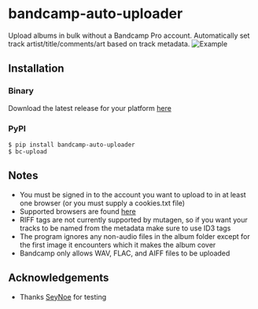 # bandcamp-auto-uploader

Upload albums in bulk without a Bandcamp Pro account. Automatically set track artist/title/comments/art based on track metadata.
![Example](/docs/screenshot.png)

## Installation

### Binary
Download the latest release for your platform [here](https://github.com/7x11x13/bandcamp-auto-uploader/releases)

### PyPI
```
$ pip install bandcamp-auto-uploader
$ bc-upload
```

## Notes

- You must be signed in to the account you want to upload to in at least one browser (or you must supply a cookies.txt file)
- Supported browsers are found [here](https://github.com/borisbabic/browser_cookie3#contribute)
- RIFF tags are not currently supported by mutagen, so if you want your tracks to be named from the metadata make sure to use ID3 tags
- The program ignores any non-audio files in the album folder except for the first image it encounters which it makes the album cover
- Bandcamp only allows WAV, FLAC, and AIFF files to be uploaded

## Acknowledgements

- Thanks [SeyNoe](https://seynoe.bandcamp.com/) for testing
